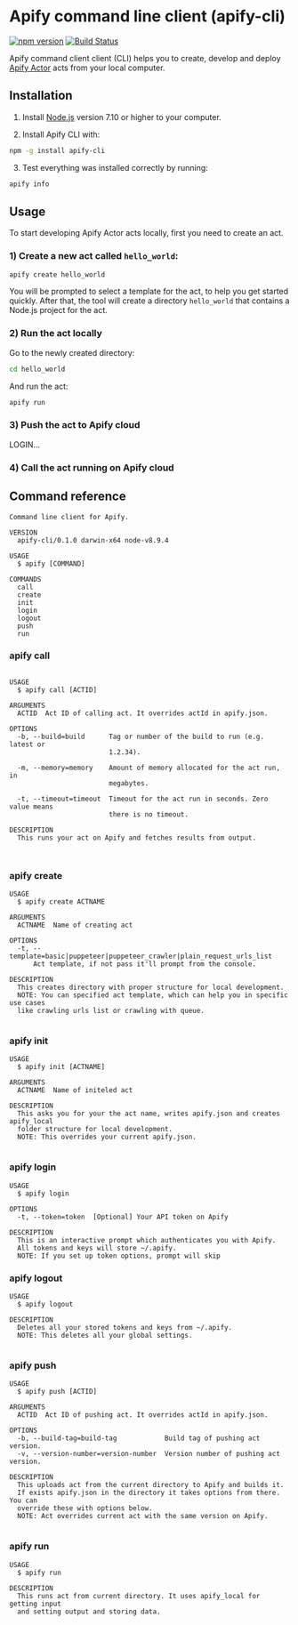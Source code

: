 # Apify command line client (apify-cli)

[![npm version](https://badge.fury.io/js/apify-cli.svg)](http://badge.fury.io/js/apify-cli)
[![Build Status](https://travis-ci.org/apifytech/apify-js.svg)](https://travis-ci.org/apifytech/apify-cli)

Apify command client client (CLI) helps you to create, develop and deploy
[Apify Actor](https://www.apify.com/docs/actor) acts from your local computer.


## Installation

1) Install [Node.js](https://nodejs.org) version 7.10 or higher to your computer.

2) Install Apify CLI with:

```bash
npm -g install apify-cli
```

3) Test everything was installed correctly by running:

```bash
apify info
```

## Usage


To start developing Apify Actor acts locally, first you need to create an act.

### 1) Create a new act called `hello_world`:

```bash
apify create hello_world
```

You will be prompted to select a template for the act, to help you get started quickly.
After that, the tool will create a directory `hello_world` that contains a Node.js project
for the act.

### 2) Run the act locally

Go to the newly created directory:

```bash
cd hello_world
```
And run the act:

```bash
apify run
```

###  3) Push the act to Apify cloud

LOGIN...

###  4) Call the act running on Apify cloud




## Command reference
<!-- COMMANDS_ARE_AUTOMATICALLY_COPIED_BELOW_HERE -->

```
Command line client for Apify.

VERSION
  apify-cli/0.1.0 darwin-x64 node-v8.9.4

USAGE
  $ apify [COMMAND]

COMMANDS
  call
  create
  init
  login
  logout
  push
  run

```
### apify call
<pre><code>
USAGE
  $ apify call [ACTID]

ARGUMENTS
  ACTID  Act ID of calling act. It overrides actId in apify.json.

OPTIONS
  -b, --build=build      Tag or number of the build to run (e.g. latest or
                         1.2.34).

  -m, --memory=memory    Amount of memory allocated for the act run, in
                         megabytes.

  -t, --timeout=timeout  Timeout for the act run in seconds. Zero value means
                         there is no timeout.

DESCRIPTION
  This runs your act on Apify and fetches results from output.


</code></pre>
### apify create
```
USAGE
  $ apify create ACTNAME

ARGUMENTS
  ACTNAME  Name of creating act

OPTIONS
  -t, --template=basic|puppeteer|puppeteer_crawler|plain_request_urls_list
      Act template, if not pass it'll prompt from the console.

DESCRIPTION
  This creates directory with proper structure for local development.
  NOTE: You can specified act template, which can help you in specific use cases
  like crawling urls list or crawling with queue.


```
### apify init
```
USAGE
  $ apify init [ACTNAME]

ARGUMENTS
  ACTNAME  Name of initeled act

DESCRIPTION
  This asks you for your the act name, writes apify.json and creates apify_local
  folder structure for local development.
  NOTE: This overrides your current apify.json.


```
### apify login
```
USAGE
  $ apify login

OPTIONS
  -t, --token=token  [Optional] Your API token on Apify

DESCRIPTION
  This is an interactive prompt which authenticates you with Apify.
  All tokens and keys will store ~/.apify.
  NOTE: If you set up token options, prompt will skip

```
### apify logout
```
USAGE
  $ apify logout

DESCRIPTION
  Deletes all your stored tokens and keys from ~/.apify.
  NOTE: This deletes all your global settings.


```
### apify push
```
USAGE
  $ apify push [ACTID]

ARGUMENTS
  ACTID  Act ID of pushing act. It overrides actId in apify.json.

OPTIONS
  -b, --build-tag=build-tag            Build tag of pushing act version.
  -v, --version-number=version-number  Version number of pushing act version.

DESCRIPTION
  This uploads act from the current directory to Apify and builds it.
  If exists apify.json in the directory it takes options from there. You can
  override these with options below.
  NOTE: Act overrides current act with the same version on Apify.


```
### apify run
```
USAGE
  $ apify run

DESCRIPTION
  This runs act from current directory. It uses apify_local for getting input
  and setting output and storing data.


```
